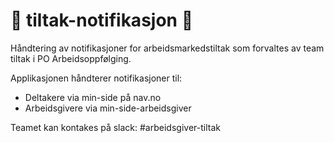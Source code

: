 # 🔔 tiltak-notifikasjon 🔔
Håndtering av notifikasjoner for arbeidsmarkedstiltak som forvaltes av team tiltak i PO Arbeidsoppfølging.


Applikasjonen håndterer notifikasjoner til:
 - Deltakere via min-side på nav.no
 - Arbeidsgivere via min-side-arbeidsgiver

Teamet kan kontakes på slack: #arbeidsgiver-tiltak
